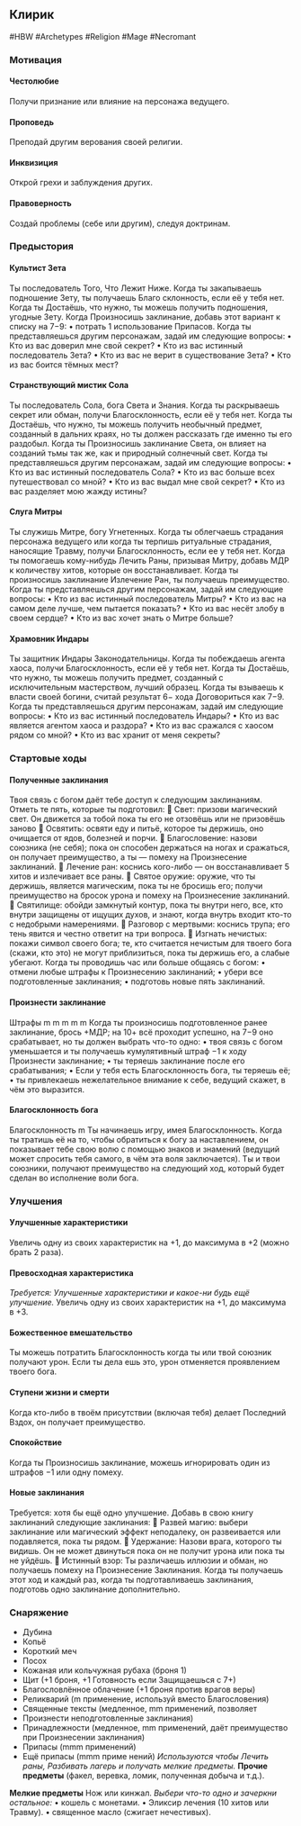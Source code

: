 ## **Клирик**

#HBW #Archetypes #Religion #Mage #Necromant 
### **Мотивация**

#### **Честолюбие** 
Получи признание или влияние на персонажа ведущего. 

#### **Проповедь** 
Преподай другим верования своей религии. 

#### **Инквизиция**
Открой грехи и заблуждения других. 

#### **Правоверность** 
Создай проблемы (себе или другим), следуя доктринам.

### **Предыстория**

#### **Культист Зета** 
Ты последователь Того, Что Лежит Ниже. Когда ты закапываешь подношение Зету, ты получаешь Благо склонность, если её у тебя нет. 
Когда ты Достаёшь, что нужно, ты можешь получить подношения, угодные Зету. Когда Произносишь заклинание, добавь этот вариант к списку на 7−9: 
• потрать 1 использование Припасов. 
Когда ты представляешься другим персонажам, задай им следующие вопросы: 
• Кто из вас доверил мне свой секрет? 
• Кто из вас истинный последователь Зета? 
• Кто из вас не верит в существование Зета? 
• Кто из вас боится тёмных мест?

#### **Странствующий мистик Сола** 
Ты последователь Сола, бога Света и Знания. Когда ты раскрываешь секрет или обман, получи Благосклонность, если её у тебя нет. 
Когда ты Достаёшь, что нужно, ты можешь получить необычный предмет, созданный в дальних краях, но ты должен рассказать где именно ты его раздобыл. 
Когда ты Произносишь заклинание Света, он влияет на созданий тьмы так же, как и природный солнечный свет. 
Когда ты представляешься другим персонажам, задай им следующие вопросы: 
• Кто из вас истинный последователь Сола? 
• Кто из вас больше всех путешествовал со мной? 
• Кто из вас выдал мне свой секрет? 
• Кто из вас разделяет мою жажду истины?

#### **Слуга Митры** 
Ты служишь Митре, богу Угнетенных. Когда ты облегчаешь страдания персонажа ведущего или когда ты терпишь ритуальные страдания, наносящие Травму, получи Благосклонность, если ее у тебя нет. 
Когда ты помогаешь кому-нибудь Лечить Раны, призывая Митру, добавь МДР к количеству хитов, которые он восстанавливает. Когда ты произносишь заклинание Излечение Ран, ты получаешь преимущество. 
Когда ты представляешься другим персонажам, задай им следующие вопросы: 
• Кто из вас истинный последователь Митры? 
• Кто из вас на самом деле лучше, чем пытается показать? 
• Кто из вас несёт злобу в своем сердце? 
• Кто из вас хочет знать о Митре больше?

#### **Храмовник Индары** 
Ты защитник Индары Законодательницы. Когда ты побеждаешь агента хаоса, получи Благосклонность, если её у тебя нет. 
Когда ты Достаёшь, что нужно, ты можешь получить предмет, созданный с исключительным мастерством, лучший образец. 
Когда ты взываешь к власти своей богини, считай результат 6− хода Договориться как 7−9. 
Когда ты представляешься другим персонажам, задай им следующие вопросы: 
• Кто из вас истинный последователь Индары? 
• Кто из вас является агентом хаоса и раздора? 
• Кто из вас сражался с хаосом рядом со мной? 
• Кто из вас хранит от меня секреты?

### **Стартовые ходы**

#### **Полученные заклинания** 
Твоя связь с богом даёт тебе доступ к следующим заклинаниям. Отметь те пять, которые ты подготовил: 
 Свет: призови магический свет. Он движется за тобой пока ты его не отзовёшь или не призовёшь заново 
 Освятить: освяти еду и питьё, которое ты держишь, оно очищается от ядов, болезней и порчи. 
 Благословение: назови союзника (не себя); пока он способен держаться на ногах и сражаться, он получает преимущество, а ты — помеху на Произнесение заклинаний. 
 Лечение ран: коснись кого-либо — он восстанавливает 5 хитов и излечивает все раны. 
 Святое оружие: оружие, что ты держишь, является магическим, пока ты не бросишь его; получи преимущество на бросок урона и помеху на Произнесение заклинаний. 
 Святилище: обойди замкнутый контур, пока ты внутри него, все, кто внутри защищены от ищущих духов, и знают, когда внутрь входит кто-то с недобрыми намерениями. 
 Разговор с мертвыми: коснись трупа; его тень явится и честно ответит на три вопроса. 
 Изгнать нечистых: покажи символ своего бога; те, кто считается нечистым для твоего бога (скажи, кто это) не могут приблизиться, пока ты держишь его, а слабые убегают. 
Когда ты проводишь час или больше общаясь с богом: 
• отмени любые штрафы к Произнесению заклинаний; 
• убери все подготовленные заклинания; 
• подготовь новые пять заклинаний.

#### **Произнести заклинание** 
Штрафы m m m m m 
Когда ты произносишь подготовленное ранее заклинание, брось +МДР; на 10+ всё проходит успешно, на 7−9 оно срабатывает, но ты должен выбрать что-то одно: 
• твоя связь с богом уменьшается и ты получаешь кумулятивный штраф −1 к ходу Произнести заклинание; 
• ты теряешь заклинание после его срабатывания; 
• Если у тебя есть Благосклонность бога, ты теряешь её; 
• ты привлекаешь нежелательное внимание к себе, ведущий скажет, в чём это выразится.

#### **Благосклонность бога** 
Благосклонность m 
Ты начинаешь игру, имея Благосклонность. Когда ты тратишь её на то, чтобы обратиться к богу за наставлением, он показывает тебе свою волю с помощью знаков и знамений (ведущий может спросить тебя самого, в чём эта воля заключается). Ты и твои союзники, получают преимущество на следующий ход, который будет сделан во исполнение воли бога.

### **Улучшения**

#### **Улучшенные характеристики** 
Увеличь одну из своих характеристик на +1, до максимума в +2 (можно брать 2 раза).

#### **Превосходная характеристика** 
*Требуется: Улучшенные характеристики и какое-ни будь ещё улучшение.* 
Увеличь одну из своих характеристик на +1, до максимума в +3.

#### **Божественное вмешательство** 
Ты можешь потратить Благосклонность когда ты или твой союзник получают урон. Если ты дела ешь это, урон отменяется проявлением твоего бога. 

#### **Ступени жизни и смерти** 
Когда кто-либо в твоём присутствии (включая тебя) делает Последний Вздох, он получает преимущество. 

#### **Спокойствие** 
Когда ты Произносишь заклинание, можешь игнорировать один из штрафов −1 или одну помеху.

#### **Новые заклинания** 
Требуется: хотя бы ещё одно улучшение. Добавь в свою книгу заклинаний следующие заклинания: 
 Развей магию: выбери заклинание или магический эффект неподалеку, он развеивается или подавляется, пока ты рядом. 
 Удержание: Назови врага, которого ты видишь. Он не может двинуться пока он не получит урона или пока ты не уйдёшь. 
 Истинный взор: Ты различаешь иллюзии и обман, но получаешь помеху на Произнесение Заклинания. 
Когда ты получаешь этот ход и каждый раз, когда ты подготавливаешь заклинания, подготовь одно заклинание дополнительно.

### **Снаряжение**

- Дубина 
- Копьё 
- Короткий меч 
- Посох 
- Кожаная или кольчужная рубаха (броня 1) 
- Щит (+1 броня, +1 Готовность если Защищаешься с 7+) 
- Благословлённое облачение (+1 броня против врагов веры) 
- Реликварий (m применение, используй вместо Благословения) 
- Священные тексты (медленное, mm применений, позволяет 
- Произнести неподготовленные заклинания) 
- Принадлежности (медленное, mm применений, даёт преимущество при Произнесении заклинания)
- Припасы (mmm применений) 
- Ещё припасы (mmm приме нений)
*Используются чтобы Лечить раны, Разбивать лагерь и получать мелкие предметы.*
**Прочие предметы** (факел, веревка, ломик, полученная добыча и т.д.).

**Мелкие предметы**
Нож или кинжал. 
*Выбери что-то одно и зачеркни остальное:* 
• кошель с монетами. 
• Эликсир лечения (10 хитов или Травму). 
• священное масло (сжигает нечестивых).